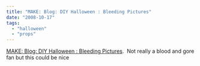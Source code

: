```yaml
---
title: "MAKE: Blog: DIY Halloween : Bleeding Pictures"
date: "2008-10-17"
tags: 
  - "halloween"
  - "props"
---
```


[MAKE: Blog: DIY Halloween : Bleeding Pictures](http://blog.makezine.com/archive/2008/10/diy_halloween_bleeding_pi.html?CMP=OTC-0D6B48984890).  Not really a blood and gore fan but this could be nice
